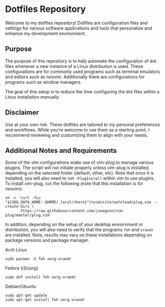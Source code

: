 # Dotfiles Repository
Welcome to my dotfiles repository! Dotfiles are configuration files and settings for various software applications and tools that personalize and enhance my development environment.

## Purpose
The purpose of this repository is to help automate the configuration of dot files whenever a new instance of a Linux distribution is used. These configurations are for commonly used programs such as terminal emulators and editors such as neovim. Additionally there are configurations for programs such as window managers. 

The goal of this setup is to reduce the time configuring the dot files within a Linux installation manually. 

## Disclaimer
Use at your own risk. These dotfiles are tailored to my personal preferences and workflows. While you're welcome to use them as a starting point, I recommend reviewing and customizing them to align with your needs.

## Additional Notes and Requirements
Some of the vim configurations make use of vim-plug to manage various plugins. The script will not initiate properly unless vim-plug is installed, depending on the selected folder (default, other, etc).
Note that once it is installed, you will also need to run `:PlugInstall` within vim to use plugins. To install vim-plug, run the following (note that this installation is for neovim):
```
sh -c 'curl -fLo "${XDG_DATA_HOME:-$HOME/.local/share}"/nvim/site/autoload/plug.vim --create-dirs \
       https://raw.githubusercontent.com/junegunn/vim-plug/master/plug.vim'
```
In addition, depending on the setup of your desktop enviornment or distribution, you will also need to verify that the programs `feh` and `xrandr` are installed. Note, results may vary on these installations depending on package versions and package manager.

Arch Linux
```
sudo pacman -S feh xorg-xrandr
```
Fedora (i3/xorg)
```
sudo dnf install feh xorg-xrandr
```
Debian/Ubuntu
```
sudo apt-get update
sudo apt-get install feh xorg-xrandr
```

